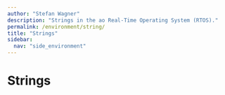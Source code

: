 ```yaml
---
author: "Stefan Wagner"
description: "Strings in the ao Real-Time Operating System (RTOS)."
permalink: /environment/string/
title: "Strings"
sidebar:
  nav: "side_environment"
---
```


# Strings

